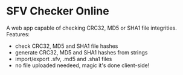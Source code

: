 # SFV Checker Online
A web app capable of checking CRC32, MD5 or SHA1 file integrities. Features:
* check CRC32, MD5 and SHA1 file hashes
* generate CRC32, MD5 and SHA1 hashes from strings
* import/export .sfv, .md5 and .sha1 files
* no file uploaded needeed, magic it's done client-side!
